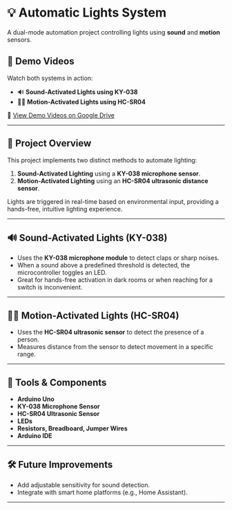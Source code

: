 # 💡 Automatic Lights System

A dual-mode automation project controlling lights using **sound** and **motion** sensors.

## 🎥 Demo Videos

Watch both systems in action:

- 🔊 **Sound-Activated Lights using KY-038**
- 🚶‍♂️ **Motion-Activated Lights using HC-SR04**

📁 [View Demo Videos on Google Drive](https://drive.google.com/drive/folders/1n1Q9GEoIBG2QcweEOYGXkpcia0zzdqoT)

---

## 🧠 Project Overview

This project implements two distinct methods to automate lighting:

1. **Sound-Activated Lighting** using a **KY-038 microphone sensor**.
2. **Motion-Activated Lighting** using an **HC-SR04 ultrasonic distance sensor**.

Lights are triggered in real-time based on environmental input, providing a hands-free, intuitive lighting experience.

---

## 🔊 Sound-Activated Lights (KY-038)

- Uses the **KY-038 microphone module** to detect claps or sharp noises.
- When a sound above a predefined threshold is detected, the microcontroller toggles an LED.
- Great for hands-free activation in dark rooms or when reaching for a switch is inconvenient.

---

## 🚶‍♂️ Motion-Activated Lights (HC-SR04)

- Uses the **HC-SR04 ultrasonic sensor** to detect the presence of a person.
- Measures distance from the sensor to detect movement in a specific range.

---

## 🔧 Tools & Components

- **Arduino Uno**
- **KY-038 Microphone Sensor**
- **HC-SR04 Ultrasonic Sensor**
- **LEDs**
- **Resistors, Breadboard, Jumper Wires**
- **Arduino IDE**

---

## 🛠️ Future Improvements

- Add adjustable sensitivity for sound detection.
- Integrate with smart home platforms (e.g., Home Assistant).

---
